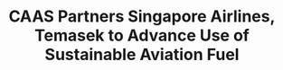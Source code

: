 ---
layout: post
title: "CAAS Partners Singapore Airlines, Temasek to Advance Use of Sustainable Aviation Fuel"
file_url: https://www.caas.gov.sg/who-we-are/newsroom/Detail/caas-partners-singapore-airlines-temasek-to-advance-use-of-sustainable-aviation-fuel
---
